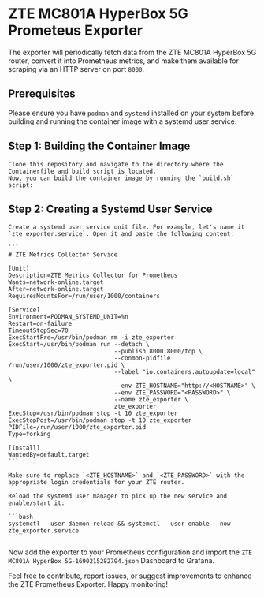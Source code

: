# ZTE MC801A HyperBox 5G Prometeus Exporter

The exporter will periodically fetch data from the ZTE MC801A HyperBox 5G router, convert it into Prometheus metrics, and make them available for scraping via an HTTP server on port `8000`.

## Prerequisites

Please ensure you have `podman` and `systemd` installed on your system before building and running the container image with a systemd user service.

## Step 1: Building the Container Image

    Clone this repository and navigate to the directory where the Containerfile and build script is located.
    Now, you can build the container image by running the `build.sh` script:

## Step 2: Creating a Systemd User Service

    Create a systemd user service unit file. For example, let's name it `zte_exporter.service`. Open it and paste the following content:

    ```
    # ZTE Metrics Collector Service

    [Unit]
    Description=ZTE Metrics Collector for Prometheus
    Wants=network-online.target
    After=network-online.target
    RequiresMountsFor=/run/user/1000/containers

    [Service]
    Environment=PODMAN_SYSTEMD_UNIT=%n
    Restart=on-failure
    TimeoutStopSec=70
    ExecStartPre=/usr/bin/podman rm -i zte_exporter
    ExecStart=/usr/bin/podman run --detach \
                                  --publish 8000:8000/tcp \
                                  --conmon-pidfile /run/user/1000/zte_exporter.pid \
                                  --label "io.containers.autoupdate=local" \
                                  --env ZTE_HOSTNAME="http://<HOSTNAME>" \
                                  --env ZTE_PASSWORD="<PASSWORD>" \
                                  --name zte_exporter \
                                  zte_exporter
    ExecStop=/usr/bin/podman stop -t 10 zte_exporter
    ExecStopPost=/usr/bin/podman stop -t 10 zte_exporter
    PIDFile=/run/user/1000/zte_exporter.pid
    Type=forking

    [Install]
    WantedBy=default.target
    ```

    Make sure to replace `<ZTE_HOSTNAME>` and `<ZTE_PASSWORD>` with the appropriate login credentials for your ZTE router.

    Reload the systemd user manager to pick up the new service and enable/start it:

    ```bash
    systemctl --user daemon-reload && systemctl --user enable --now zte_exporter.service
    ```

Now add the exporter to your Prometheus configuration and import the `ZTE MC801A HyperBox 5G-1690215282794.json` Dashboard to Grafana.

Feel free to contribute, report issues, or suggest improvements to enhance the ZTE Prometheus Exporter. Happy monitoring!
